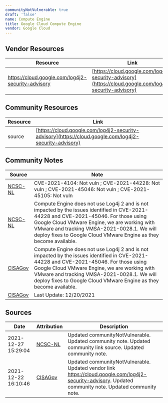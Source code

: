 ```yaml
---
communityNotVulnerable: true
draft: 'false'
name: Compute Engine
title: Google Cloud Compute Engine
vendor: Google Cloud
---
```


## Vendor Resources
| Resource | Link |
| --- | --- |
| https://cloud.google.com/log4j2-security-advisory | [https://cloud.google.com/log4j2-security-advisory](https://cloud.google.com/log4j2-security-advisory) |

## Community Resources
| Resource | Link |
| --- | --- |
| source | [https://cloud.google.com/log4j2-security-advisory](https://cloud.google.com/log4j2-security-advisory) |

## Community Notes
| Source | Note |
| --- | --- |
| [NCSC-NL](https://github.com/NCSC-NL/log4shell/blob/main/software/README.md) | CVE-2021-4104: Not vuln ; CVE-2021-44228: Not vuln ; CVE-2021-45046: Not vuln ; CVE-2021-45105: Not vuln </ul> |
| [NCSC-NL](https://github.com/NCSC-NL/log4shell/blob/main/software/README.md) | Compute Engine does not use Log4j 2 and is not impacted by the issues identified in CVE-2021-44228 and CVE-2021-45046. For those using Google Cloud VMware Engine, we are working with VMware and tracking VMSA-2021-0028.1. We will deploy fixes to Google Cloud VMware Engine as they become available. |
| [CISAGov](https://raw.githubusercontent.com/cisagov/log4j-affected-db/develop/README.md) | Compute Engine does not use Log4j 2 and is not impacted by the issues identified in CVE-2021-44228 and CVE-2021-45046. For those using Google Cloud VMware Engine, we are working with VMware and tracking VMSA-2021-0028.1. We will deploy fixes to Google Cloud VMware Engine as they become available. |
| [CISAGov](https://raw.githubusercontent.com/cisagov/log4j-affected-db/develop/README.md) | Last Update: 12/20/2021 |

## Sources
| Date | Attribution | Description |
| --- | --- | --- |
| 2021-12-27 15:29:04 | [NCSC-NL](https://github.com/NCSC-NL/log4shell/blob/main/software/README.md) | Updated communityNotVulnerable. Updated community note. Updated community link source. Updated community note.  |
| 2021-12-22 16:10:46 | [CISAGov](https://raw.githubusercontent.com/cisagov/log4j-affected-db/develop/README.md) | Updated communityNotVulnerable. Updated vendor link https://cloud.google.com/log4j2-security-advisory. Updated community note. Updated community note.  |

